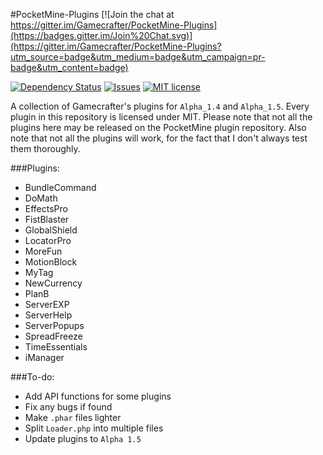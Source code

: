 #PocketMine-Plugins
[![Join the chat at https://gitter.im/Gamecrafter/PocketMine-Plugins](https://badges.gitter.im/Join%20Chat.svg)](https://gitter.im/Gamecrafter/PocketMine-Plugins?utm_source=badge&utm_medium=badge&utm_campaign=pr-badge&utm_content=badge)

[![Dependency Status](http://img.shields.io/gemnasium/doge/wow.svg)](https://gemnasium.com/doge/wow)
[![Issues](http://img.shields.io/github/issues/Gamecrafter/PocketMine-Plugins.svg)](
https://github.com/Gamecrafter/PocketMine-Plugins/issues)
[![MIT license](http://img.shields.io/badge/license-MIT-brightgreen.svg)](http://opensource.org/licenses/MIT)

A collection of Gamecrafter's plugins for `Alpha_1.4` and `Alpha_1.5`. Every plugin in this repository is licensed under
MIT. Please note that not all the plugins here may be released on the PocketMine plugin repository. Also note that not all the
plugins will work, for the fact that I don't always test them thoroughly.

###Plugins:
* BundleCommand
* DoMath
* EffectsPro
* FistBlaster
* GlobalShield
* LocatorPro
* MoreFun
* MotionBlock
* MyTag
* NewCurrency
* PlanB
* ServerEXP
* ServerHelp
* ServerPopups
* SpreadFreeze
* TimeEssentials
* iManager

###To-do:
* Add API functions for some plugins
* Fix any bugs if found
* Make `.phar` files lighter
* Split `Loader.php` into multiple files
* Update plugins to `Alpha 1.5`
